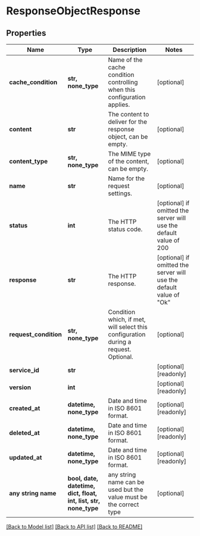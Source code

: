 # ResponseObjectResponse


## Properties
Name | Type | Description | Notes
------------ | ------------- | ------------- | -------------
**cache_condition** | **str, none_type** | Name of the cache condition controlling when this configuration applies. | [optional] 
**content** | **str** | The content to deliver for the response object, can be empty. | [optional] 
**content_type** | **str, none_type** | The MIME type of the content, can be empty. | [optional] 
**name** | **str** | Name for the request settings. | [optional] 
**status** | **int** | The HTTP status code. | [optional]  if omitted the server will use the default value of 200
**response** | **str** | The HTTP response. | [optional]  if omitted the server will use the default value of "Ok"
**request_condition** | **str, none_type** | Condition which, if met, will select this configuration during a request. Optional. | [optional] 
**service_id** | **str** |  | [optional] [readonly] 
**version** | **int** |  | [optional] [readonly] 
**created_at** | **datetime, none_type** | Date and time in ISO 8601 format. | [optional] [readonly] 
**deleted_at** | **datetime, none_type** | Date and time in ISO 8601 format. | [optional] [readonly] 
**updated_at** | **datetime, none_type** | Date and time in ISO 8601 format. | [optional] [readonly] 
**any string name** | **bool, date, datetime, dict, float, int, list, str, none_type** | any string name can be used but the value must be the correct type | [optional]

[[Back to Model list]](../README.md#documentation-for-models) [[Back to API list]](../README.md#documentation-for-api-endpoints) [[Back to README]](../README.md)


